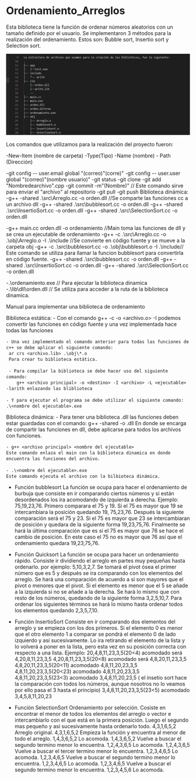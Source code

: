 # Ordenamiento_Arreglos
Esta biblioteca tiene la función de ordenar números aleatorios con un tamaño definido por el usuario.
Se implementaron 3 métodos para la realización del ordenamiento.
Estos son: Bubble sort, Insertio sort y Selection sort.


![Screenshot](estructuradearchivos3.png)




Los comandos que utilizamos para la realización del proyecto fueron:

-New-Item (nombre de carpeta) -Type(Tipo) -Name (nombre) - Path (Dirección)

-git config -- user.email global "(correo)"(corre)"
-git config -- user.user global "(correo)"(nombre usuario)"
-git status 
-git clone
-git add "Nombredearchivo".cpp 
-git  commit -m"(Nombre)" // Este comando sirve para enviar el "archivo" al repositorio
-git pull
-git push
Biblioteca dinámica:
-g++ -shared .\src\Arreglo.cc -o orden.dll //Se comparte las funciones cc a un archivo dll
-g++ -shared .\src\bubblesort.cc -o orden.dll
-g++ -shared .\src\InsertioSort.cc -o orden.dll
-g++ -shared .\src\SelectionSort.cc -o orden.dll

-g++ main.cc orden.dll -o ordenamiento //Main toma las funciones de dll y se crea un ejecutable de ordenamiento
-g++ -c .\src\Arreglo.cc -o .\obj\Arreglo.o -I .\include //Se convierte en código fuente y se mueve a la carpeta obj
-g++ -c .\src\bubblesort.cc -o .\obj\bubblesort.o -I .\include// Este comando se utiliza para llamar la funcion bubblesort para convertirla en código fuente.
-g++ -shared .\src\bubblesort.cc -o orden.dll
-g++ -shared .\src\InsertioSort.cc -o orden.dll
-g++ -shared .\src\SelectionSort.cc -o orden.dll

-.\ordenamiento.exe  // Para ejecutar la biblioteca dinamica
-.\lib\dll\orden.dll // Se utiliza para acceder a la ruta de la biblioteca dinamica.

Manual para implementar una biblioteca de ordenamiento

Biblioteca estática:
    - Con el comando g++ -c <archivo> -o <archivo.o> -I <ruta> podemos convertir las funciones en código fuente y una vez implementada hace todas las funciones
     
    - Una vez implementado el comando anterior para todas las funciones de c++ se debe aplicar el siguiente comando:
     ar crs <archivo.lib> .\obj\*.o 
     Para crear tu biblioteca estática.

     - Para compilar la biblioteca se debe hacer uso del siguiente comando:
        g++ <archivo principal> -o <destino> -I <archivo> -L <ejecutable> -larith enlazando las bliblioteca

    - Y para ejecutar el programa se debe utilizar el siguiente comando:
    .\<nombre del ejecutable>.exe
     
Biblioteca dinámica:
    - Para tener una biblioteca .dll las funciones deben estar guardadas con el comando:
      g++ -shared <archivo> -o <nombre>.dll
    En donde se encarga de compartir las funciones en dll, debe aplicarse para todos los archivos con funciones.

    - g++ <archivo principal> <nombre del ejecutable>
    Este comando enlaza el main con la biblioteca dinamica en donde encuentra las funciones del archivo.

    - .\<nombre del ejecutable>.exe 
    Este comando ejecuta el archivo con la bilbioteca dinámica.
    
- Función bubblesort
    La función se ocupa para hacer el ordenamiento de burbuja que consiste en ir comparando ciertos números y si están desordenados los ira acomodando de izquierda a derecha. 
    Ejemplo: 75,19,23,76.
    Primero comparara el 75 y 19. Si el 75 es mayor que 19 se intercambiara la posición quedando 19, 75,23,76. Después la siguiente comparación será el 75 y 23. Si el 75 es mayor que 23 se intercambiaran de posición y quedara de la siguiente forma 19,23,75,76. Finalmente se hará la última comparación que es si el 75 es mayor que 76 se hace el cambio de posición. En este caso el 75 no es mayor que 76 así que el ordenamiento quedara 19,23,75,76.

- Función Quicksort
    La función se ocupa para hacer un ordenamiento rápido. Consiste ir dividiendo el arreglo en partes muy pequeñas hasta ordenarlo. por ejemplo: 5,10,3,2,7.
    Se tomará el pivot ósea el primer número que es 5 y después se ira comparando con los elementos del arreglo. Se hará una comparación de acuerdo a si son mayores que el pivot o menores que el pivot. Si el elemento es menor que el 5 se añade a la izquierda  si no se añade a la derecha. Se hará lo mismo que con resto de los números, quedando de la siguiente forma 3,2,5,10,7. Para ordenar los siguientes términos se hará lo mismo hasta ordenar todos los elementos quedando 2,3,5,7,10.

- Función InsertioSort
    Consiste en ir comparando dos elementos del arreglo y se empieza con los dos primeros. Si el elemento 0 es menor que el otro elemento 1 a comparar se pondrá  el elemento 0 de lado izquierdo y así sucesivamente.  Lo ira retirando el elemento de la lista y lo volverá a poner en la lista, pero esta vez en su posición correcta con respecto a una lista.
    Ejemplo:
    20,4,8,11,23,3,5(20<4) acomodado será 4,20,8,11,23,3,5 
    4,20,8,11,23,3,5(20<8) acomodado será 4,8,20,11,23,3,5
    4,8,20,11,23,3,5(20<11) acomodado 4,8,11,20,23,3,5
    4,8,11,20,23,3,5(20<23) acomodado 4,8,11,20,23,3,5
    4,8,11,20,23,3,5(23<3) acomodado 3,4,8,11,20,23,5 ( el insetio sort hace la comparación con todos los números, aunque nosotros no lo veamos por ello pasa el 3 hasta el principio)
    3,4,8,11,20,23,3,5(23<5) acomodado 3,4,5,8,11,20,23

- Función SelectionSort
    Ordenamiento por selección. Cosiste en encontrar el menor de todos los elementos del arreglo o vector e intercambiarlo con el que está en la primera posición. Luego el segundo mas pequeño y así sucesivamente hasta ordenarlo todo.
    4,3,1,6,5,2   Arreglo original.
    4,3,1,6,5,2   Empieza la función y encuentra al menor de todo el arreglo.
    1,4,3,6,5,2   Lo acomoda.
    1,4,3,6,5,2   Vuelve a buscar el segundo termino menor lo encuentra.
    1,2,4,3,6,5   Lo acomoda.
    1,2,4,3,6,5   Vuelve a buscar el tercer termino menor lo encuentra.
    1,2,3,4,6,5   Lo acomoda.
    1,2,3,4,6,5   Vuelve a buscar el segundo termino menor lo encuentra.
    1,2,3,4,6,5    Lo acomoda.
    1,2,3,4,6,5   Vuelve a buscar el segundo termino menor lo encuentra.
    1,2,3,4,5,6    Lo acomoda.    
